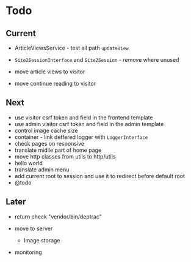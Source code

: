 # Todo

## Current

- ArticleViewsService - test all path `updateView`

- `Site2SessionInterface` and `Site2Session` - remove where unused
- move article views to visitor
- move continue reading to visitor

## Next

- use visitor csrf token and field in the frontend template
- use admin visitor csrf token and field in the admin template
- control image cache size
- container - link deffered logger with `LoggerInterface`
- check pages on responsive
- translate midlle part of home page
- move http classes from utils to http/utils
- hello world
- translate admin menu
- add current root to session and use it to redirect before default root
- @todo

## Later

- return check "vendor/bin/deptrac"

- move to server
  - Image storage

- monitoring
